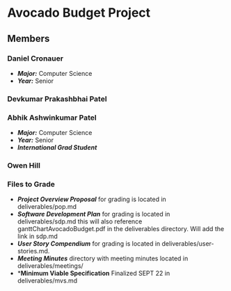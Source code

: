 # Avocado Budget Project

## Members

### Daniel Cronauer
- ***Major:*** Computer Science
- ***Year:*** Senior
### Devkumar Prakashbhai Patel
### Abhik Ashwinkumar Patel
- ***Major:*** Computer Science
- ***Year:*** Senior
- ***International Grad Student***
### Owen Hill

### Files to Grade
- ***Project Overview Proposal*** for grading is located in deliverables/pop.md
- ***Software Development Plan*** for grading is located in deliverables/sdp.md this will also reference ganttChartAvocadoBudget.pdf in the deliverables directory. Will add the link in sdp.md
- ***User Story Compendium*** for grading is located in deliverables/user-stories.md.
- ***Meeting Minutes*** directory with meeting minutes located in deliverables/meetings/
- ***Minimum Viable Specification** Finalized SEPT 22 in deliverables/mvs.md

